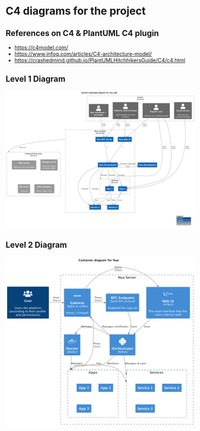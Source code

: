 # C4 diagrams for the project

## References on C4 & PlantUML C4 plugin

- <https://c4model.com/>
- <https://www.infoq.com/articles/C4-architecture-model/>
- <https://crashedmind.github.io/PlantUMLHitchhikersGuide/C4/c4.html>


## Level 1 Diagram

![](./level1.png)

## Level 2 Diagram

![](./level2.png)
